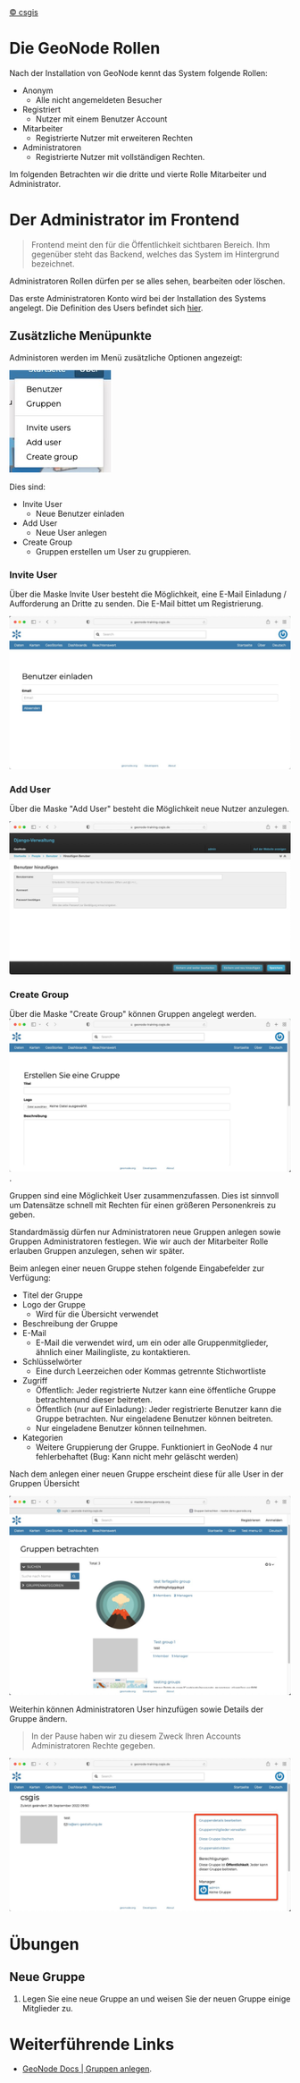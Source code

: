 <!-- the Menu -->
<link rel="stylesheet" media="all" href="../styles.css" />
<div id="logo"><a href="https://csgis.de">© csgis</a></div>
<div id="menu"></div>
<div id="jumpMenu"></div>
<script src="../menu.js"></script>
<script src="../jumpmenu.js"></script>
<!-- the Menu -->


# Die GeoNode Rollen

Nach der Installation von GeoNode kennt das System folgende Rollen:

- Anonym
  - Alle nicht angemeldeten Besucher
- Registriert
  - Nutzer mit einem Benutzer Account
- Mitarbeiter
  - Registrierte Nutzer mit erweiteren Rechten
- Administratoren
  - Registrierte Nutzer mit vollständigen Rechten.

Im folgenden Betrachten wir die dritte und vierte Rolle Mitarbeiter und Administrator.

# Der Administrator im Frontend

> Frontend meint den für die Öffentlichkeit sichtbaren Bereich. Ihm gegenüber steht das Backend, welches das System im Hintergrund bezeichnet.

Administratoren Rollen dürfen per se alles sehen, bearbeiten oder löschen.

Das erste Administratoren Konto wird bei der Installation des Systems angelegt. Die Definition des Users befindet sich [hier](https://github.com/GeoNode/geonode/blob/master/.env#L107-L119).


## Zusätzliche Menüpunkte

Administoren werden im Menü zusätzliche Optionen angezeigt:

![admin_menu](images/admin-menu.jpeg)

Dies sind:

- Invite User
  - Neue Benutzer einladen
- Add User
  - Neue User anlegen
- Create Group
  - Gruppen erstellen um User zu gruppieren.

### Invite User
Über die Maske Invite User besteht die Möglichkeit, eine E-Mail Einladung / Aufforderung an Dritte zu senden. Die E-Mail bittet um Registrierung.

![Benutzer einladen](images/benutzer_einladen.jpeg)

### Add User

Über die Maske "Add User" besteht die Möglichkeit neue Nutzer anzulegen.

![Add User](images/add_user.jpeg)

### Create Group

Über die Maske "Create Group" können Gruppen angelegt werden.
![Create Group](images/create_group.jpeg).

Gruppen sind eine Möglichkeit User zusammenzufassen. Dies ist sinnvoll um Datensätze schnell mit Rechten für einen größeren Personenkreis zu geben.

Standardmässig dürfen nur Administratoren neue Gruppen anlegen sowie Gruppen Administratoren festlegen. Wie wir auch der Mitarbeiter Rolle erlauben Gruppen anzulegen, sehen wir später.

Beim anlegen einer neuen Gruppe stehen folgende Eingabefelder zur Verfügung:

- Titel der Gruppe
- Logo der Gruppe
  - Wird für die Übersicht verwendet
- Beschreibung der Gruppe
- E-Mail
  - E-Mail die verwendet wird, um ein oder alle Gruppenmitglieder, ähnlich einer Mailingliste, zu kontaktieren.
- Schlüsselwörter
  - Eine durch Leerzeichen oder Kommas getrennte Stichwortliste
- Zugriff
  - Öffentlich: Jeder registrierte Nutzer kann eine öffentliche Gruppe betrachtenund dieser beitreten. 
  - Öffentlich (nur auf Einladung): Jeder registrierte Benutzer kann die Gruppe betrachten. Nur eingeladene Benutzer können beitreten. 
  - Nur eingeladene Benutzer können teilnehmen.
- Kategorien
  - Weitere Gruppierung der Gruppe. Funktioniert in GeoNode 4 nur fehlerbehaftet (Bug: Kann nicht mehr geläscht werden) 
  
Nach dem anlegen einer neuen Gruppe erscheint diese für alle User in der Gruppen Übersicht

![View Groups](images/view_gropus.jpeg)

Weiterhin können Administratoren User hinzufügen sowie Details der Gruppe ändern.
> In der Pause haben wir zu diesem Zweck Ihren Accounts Administratoren Rechte gegeben.

![Manage Group](images/manage_groups.jpeg)

# Übungen
## Neue Gruppe

1. Legen Sie eine neue Gruppe an und weisen Sie der neuen Gruppe einige Mitglieder zu.

# Weiterführende Links

- [GeoNode Docs | Gruppen anlegen](https://docs.geonode.org/en/master/admin/admin_panel/index.html?highlight=group#managing-a-group).